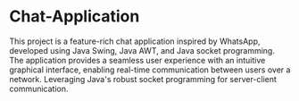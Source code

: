 # Chat-Application
This project is a feature-rich chat application inspired by WhatsApp, developed using Java Swing, Java AWT, and Java socket programming. The application provides a seamless user experience with an intuitive graphical interface, enabling real-time communication between users over a network. Leveraging Java's robust socket programming for server-client communication.
